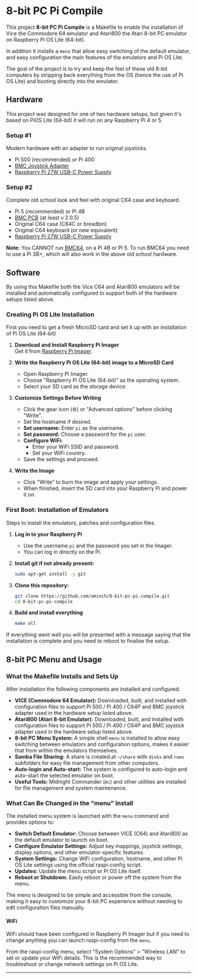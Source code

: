 # 8-bit PC Pi Compile

This project **8-bit PC Pi Compile** is a Makefile to enable the installation of Vice the Commodore 64 emulator and Atari800 the Atari 8-bit PC emulator on Raspberry Pi OS Lite (64-bit). 

In addition it installs a `menu` that allow easy switching of the default emulator, and easy configuration the main features of the emulators and Pi OS Lite.

The goal of the project is to try and keep the feel of these old 8-bit computers by stripping back everything from the OS (hence the use of Pi OS Lite) and booting directly into the emulator.

## Hardware

This project was designed for one of two hardware setups, but given it's based on PiOS Lite (64-bit) it will run on any Raspberry Pi 4 or 5. 

### Setup #1

Modern hardware with an adapter to run original joysticks.

 * Pi 500 (recommended) or Pi 400
 * [BMC Joystick Adapter](https://github.com/aminch/bmc-joy-pcb)
 * [Raspberry Pi 27W USB-C Power Supply](https://www.raspberrypi.com/products/27w-power-supply/)

### Setup #2

Complete old school look and feel with original C64 case and keyboard.  

 * Pi 5 (recommended) or Pi 4B
 * [BMC PCB](https://github.com/aminch/bmc-pcb) (at least v 2.0.5)
 * Original C64 case (C64C or breadbin)
 * Original C64 keyboard (or new equivalent)
 * [Raspberry Pi 27W USB-C Power Supply](https://www.raspberrypi.com/products/27w-power-supply/)

 **Note:** You CANNOT run [BMC64](https://accentual.com/bmc64/), on a Pi 4B or Pi 5. To run BMC64 you need to use a Pi 3B+, which will also work in the above old school hardware.

## Software

By using this Makefile both the Vice C64 and Atari800 emulators will be installed and automatically configured to support both of the hardware setups listed above.

### Creating Pi OS Lite Installation

First you need to get a fresh MicroSD card and set it up with an installation of Pi OS Lite (64-bit)

1. **Download and Install Raspberry Pi Imager**  
   Get it from [Raspberry Pi Imager](https://www.raspberrypi.com/software/).

2. **Write the Raspberry Pi OS Lite (64-bit) image to a MicroSD Card**  
   - Open Raspberry Pi Imager.
   - Choose "Raspberry Pi OS Lite (64-bit)" as the operating system.
   - Select your SD card as the storage device.

3. **Customize Settings Before Writing**  
   - Click the gear icon (⚙️) or "Advanced options" before clicking "Write".
   - Set the hostname if desired.
   - **Set username:** Enter `pi` as the username.
   - **Set password:** Choose a password for the `pi` user.
   - **Configure WiFi:**  
     - Enter your WiFi SSID and password.
     - Set your WiFi country.
   - Save the settings and proceed.

4. **Write the Image**  
   - Click "Write" to burn the image and apply your settings.
   - When finished, insert the SD card into your Raspberry Pi and power it on.

### First Boot: Installation of Emulators

Steps to install the emulators, patches and configuration files.

1. **Log in to your Raspberry Pi**  
   - Use the username `pi` and the password you set in the Imager.
   - You can log in directly on the Pi.

2. **Install git if not already present:**
   ```bash
   sudo apt-get install -y git
   ```
3. **Clone this repository:**
    ```bash
    git clone https://github.com/aminch/8-bit-pc-pi-compile.git
    cd 8-bit-pc-pi-compile
    ```
4. **Build and install everything**
    ```bash
    make all
    ```

If everything went well you will be presented with a message saying that the installation is complete and you need to reboot to finalise the setup.

## 8-bit PC Menu and Usage

### What the Makefile Installs and Sets Up

After installation the following components are installed and configured:

- **VICE (Commodore 64 Emulator):** Downloaded, built, and installed with configuration files to support Pi 500 / Pi 400 / C64P and BMC joystick adapter used in the hardware setup listed above.
- **Atari800 (Atari 8-bit Emulator):** Downloaded, built, and installed with configuration files to support Pi 500 / Pi 400 / C64P and BMC joystick adapter used in the hardware setup listed above.
- **8-bit PC Menu System:** A simple shell `menu` is installed to allow easy switching between emulators and configuration options, makes it easier that from within the emulators themselves. 
- **Samba File Sharing:** A share is created at `~/share` with `disks` and `roms` subfolders for easy file management from other computers.
- **Auto-login and Auto-start:** The system is configured to auto-login and auto-start the selected emulator on boot.
- **Useful Tools:** Midnight Commander (`mc`) and other utilities are installed for file management and system maintenance.

### What Can Be Changed in the "menu" Install

The installed menu system is launched with the `menu`  command and provides options to:

- **Switch Default Emulator:** Choose between VICE (C64) and Atari800 as the default emulator to launch on boot.
- **Configure Emulator Settings:** Adjust key mappings, joystick settings, display options, and other emulator-specific features.
- **System Settings:** Change WiFi configuration, hostname, and other Pi OS Lite settings using the official raspi-config script.
- **Updates:** Update the menu script or Pi OS Lite itself.
- **Reboot or Shutdown:** Easily reboot or power off the system from the menu.

The menu is designed to be simple and accessible from the console, making it easy to customize your 8-bit PC experience without needing to edit configuration files manually.

#### WiFi

WiFi should have been configured in Raspberry Pi Imager but if you need to change anything you can launch raspi-config from the `menu`.

From the raspi-config menu, select "System Options" > "Wireless LAN" to set or update your WiFi details. This is the recommended way to troubleshoot or change network settings on Pi OS Lite.

---
